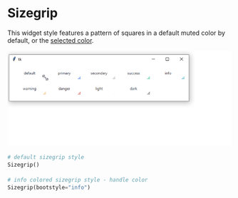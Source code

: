 # Sizegrip

This widget style features a pattern of squares in a default muted color
by default, or the [selected color](index.md#colors).

![sizegrip](../assets/widget-styles/sizegrip.gif)

```python
# default sizegrip style
Sizegrip()

# info colored sizegrip style - handle color
Sizegrip(bootstyle="info")
```
